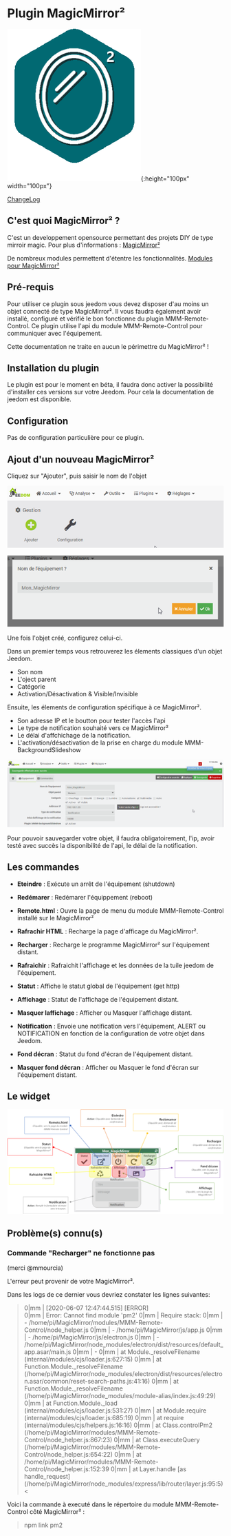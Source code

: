 # Plugin MagicMirror²

![Icon](magicmirror2_icon.png){:height="100px" width="100px"}

[ChangeLog](changelog)

## C'est quoi MagicMirror² ?

C'est un developpement opensource permettant des projets DIY de type mirroir magic.
Pour plus d'informations : [MagicMirror²](https://magicmirror.builders/)

De nombreux modules permettent d'étentre les fonctionnalités.
[Modules pour MagicMirror²](https://github.com/MichMich/MagicMirror/wiki/3rd-party-modules)

## Pré-requis

Pour utiliser ce plugin sous jeedom vous devez disposer d'au moins un objet connecté de type MagicMirror².
Il vous faudra également avoir installé, configuré et vérifié le bon fonctionne du plugin MMM-Remote-Control.
Ce plugin utilise l'api du module MMM-Remote-Control pour communiquer avec l'équipement.

Cette documentation ne traite en aucun le périmettre du MagicMirror² !

## Installation du plugin

Le plugin est pour le moment en béta, il faudra donc activer la possibilité d'installer ces versions sur votre Jeedom.
Pour cela la documentation de jeedom est disponible.

## Configuration

Pas de configuration particulière pour ce plugin.

## Ajout d'un nouveau MagicMirror²

Cliquez sur "Ajouter", puis saisir le nom de l'objet

![doc1](images/doc1.png)

![doc2](images/doc2.png)

Une fois l'objet créé, configurez celui-ci.

Dans un premier temps vous retrouverez les élements classiques d'un objet Jeedom.
- Son nom
- L'oject parent
- Catégorie
- Activation/Désactivation  & Visible/Invisible

Ensuite, les élements de configuration spécifique à ce MagicMirror².
- Son adresse IP et le boutton pour tester l'accès  l'api
- Le type de notification souhaité vers ce MagicMirror²
- Le délai d'affchichage de la notification.
- L'activation/désactivation de la prise en charge du module MMM-BackgroundSlideshow

![doc3](images/doc3.png)

Pour pouvoir sauvegarder votre objet, il faudra obligatoirement, l'ip, avoir testé avec succès la disponibilité de l'api, le délai de la notification.

## Les commandes

- **Eteindre** : Exécute un arrêt de l'équipement (shutdown)

- **Redémarer** : Redémarer l'équippement (reboot)

- **Remote.html** : Ouvre la page de menu du module MMM-Remote-Control installé sur le MagicMirror²

- **Rafrachir HTML** : Recharge la page d'afficage du MagicMirror².

- **Recharger** : Recharge le programme MagicMirror² sur l'équipement distant.

- **Rafraichir** : Rafraichit l'affichage et les données de la tuile jeedom de l'équipement.

- **Statut** : Affiche le statut global de l'équipement (get http)

- **Affichage** : Statut de l'affichage de l'équipement distant.

- **Masquer laffichage** : Afficher ou Masquer l'affichage distant.

- **Notification** : Envoie une notification vers l'équipement, ALERT ou NOTIFICATION en fonction de la configuration de votre objet dans Jeedom.

- **Fond décran** : Statut du fond d'écran de l'équipement distant.

- **Masquer fond décran** : Afficher ou Masquer le fond d'écran sur l'équipement distant.

## Le widget

![tuile](images/tuile.png)


## Problème(s) connu(s)

### Commande "Recharger" ne fonctionne pas
(merci @mmourcia)

L'erreur peut provenir de votre MagicMirror².

Dans les logs de ce dernier vous devriez constater les lignes suivantes:
>0|mm  | [2020-06-07 12:47:44.515] [ERROR]  
0|mm  | Error: Cannot find module 'pm2'
0|mm  | Require stack:
0|mm  | - /home/pi/MagicMirror/modules/MMM-Remote-Control/node_helper.js
0|mm  | - /home/pi/MagicMirror/js/app.js
0|mm  | - /home/pi/MagicMirror/js/electron.js
0|mm  | - /home/pi/MagicMirror/node_modules/electron/dist/resources/default_app.asar/main.js
0|mm  | - 
0|mm  |     at Module._resolveFilename (internal/modules/cjs/loader.js:627:15)
0|mm  |     at Function.Module._resolveFilename (/home/pi/MagicMirror/node_modules/electron/dist/resources/electron.asar/common/reset-search-paths.js:41:16)
0|mm  |     at Function.Module._resolveFilename (/home/pi/MagicMirror/node_modules/module-alias/index.js:49:29)
0|mm  |     at Function.Module._load (internal/modules/cjs/loader.js:531:27)
0|mm  |     at Module.require (internal/modules/cjs/loader.js:685:19)
0|mm  |     at require (internal/modules/cjs/helpers.js:16:16)
0|mm  |     at Class.controlPm2 (/home/pi/MagicMirror/modules/MMM-Remote-Control/node_helper.js:867:23)
0|mm  |     at Class.executeQuery (/home/pi/MagicMirror/modules/MMM-Remote-Control/node_helper.js:654:22)
0|mm  |     at /home/pi/MagicMirror/modules/MMM-Remote-Control/node_helper.js:152:39
0|mm  |     at Layer.handle [as handle_request] (/home/pi/MagicMirror/node_modules/express/lib/router/layer.js:95:5)<

Voici la commande à executé dans le répertoire du module MMM-Remote-Control côté MagicMirror² :

>npm link pm2








